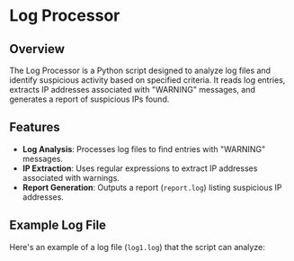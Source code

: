 # Log Processor

## Overview

The Log Processor is a Python script designed to analyze log files and identify suspicious activity based on specified criteria. It reads log entries, extracts IP addresses associated with "WARNING" messages, and generates a report of suspicious IPs found.

## Features

- **Log Analysis**: Processes log files to find entries with "WARNING" messages.
- **IP Extraction**: Uses regular expressions to extract IP addresses associated with warnings.
- **Report Generation**: Outputs a report (`report.log`) listing suspicious IP addresses.

## Example Log File

Here's an example of a log file (`log1.log`) that the script can analyze:

